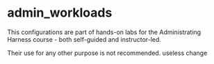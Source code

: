 # admin_workloads
This configurations are part of hands-on labs for the Administrating Harness course - both self-guided and instructor-led.

Their use for any other purpose is not recommended.
useless change

